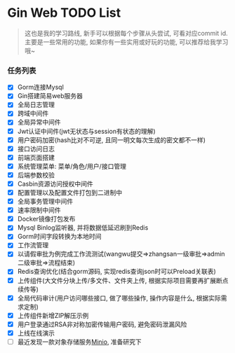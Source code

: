 <h1>Gin Web TODO List</h1>

> 这也是我的学习路线, 新手可以根据每个步骤从头尝试, 可看对应commit id. 
> 主要是一些常用的功能, 如果你有一些实用或好玩的功能, 可以推荐给我学习哦~
### 任务列表
- [x] Gorm连接Mysql
- [x] Gin搭建简易web服务器
- [x] 全局日志管理
- [x] 跨域中间件
- [x] 全局异常中间件
- [x] Jwt认证中间件(jwt无状态与session有状态的理解)
- [x] 用户密码加密(hash比对不可逆, 且同一明文每次生成的密文都不一样)
- [x] 接口访问日志
- [x] 前端页面搭建
- [x] 系统管理菜单: 菜单/角色/用户/接口管理
- [x] 后端参数校验
- [x] Casbin资源访问授权中间件
- [x] 配置管理以及配置文件打包到二进制中
- [x] 全局事务管理中间件
- [x] 速率限制中间件
- [x] Docker镜像打包发布
- [x] Mysql Binlog监听器, 并将数据低延迟刷到Redis
- [x] Gorm时间字段转换为本地时间
- [x] 工作流管理
- [x] 以请假审批为例完成工作流测试(wangwu提交=>zhangsan一级审批=>admin二级审批=>流程结束)
- [x] Redis查询优化(结合gorm源码, 实现redis查询json时可以Preload关联表)
- [x] 上传组件(大文件分块上传/多文件、文件夹上传, 根据实际项目需要再扩展断点续传等)
- [x] 全局代码审计(用户访问哪些接口, 做了哪些操作, 操作内容是什么, 根据实际需求定制)
- [x] 上传组件新增ZIP解压示例
- [x] 用户登录通过RSA非对称加密传输用户密码, 避免密码泄漏风险
- [x] 上线在线演示
- [ ] 最近发现一款对象存储服务[Minio](https://github.com/minio/minio), 准备研究下
